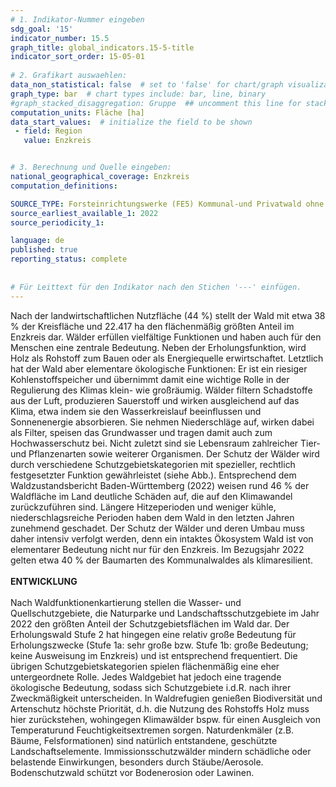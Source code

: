 ```yaml
---
# 1. Indikator-Nummer eingeben 
sdg_goal: '15'
indicator_number: 15.5
graph_title: global_indicators.15-5-title
indicator_sort_order: 15-05-01
 
# 2. Grafikart auswaehlen: 
data_non_statistical: false  # set to 'false' for chart/graph visualization 
graph_type: bar  # chart types include: bar, line, binary 
#graph_stacked_disaggregation: Gruppe  ## uncomment this line for stacked bars. eplace 'Geschlecht' with the field of aggregation. 
computation_units: Fläche [ha] 
data_start_values:  # initialize the field to be shown  
 - field: Region 
   value: Enzkreis


# 3. Berechnung und Quelle eingeben: 
national_geographical_coverage: Enzkreis
computation_definitions: 

SOURCE_TYPE: Forsteinrichtungswerke (FE5) Kommunal-und Privatwald ohne Staatswald
source_earliest_available_1: 2022
source_periodicity_1: 

language: de   
published: true 
reporting_status: complete
 
 
# Für Leittext für den Indikator nach den Stichen '---' einfügen. 
---
```

Nach der landwirtschaftlichen Nutzfläche (44 %) stellt der Wald mit etwa 38 % der Kreisfläche und 22.417 ha den flächenmäßig größten Anteil im Enzkreis dar. Wälder erfüllen vielfältige Funktionen und haben auch für den Menschen eine zentrale Bedeutung. Neben der Erholungsfunktion, wird Holz als Rohstoff zum Bauen oder als Energiequelle erwirtschaftet. Letztlich hat der Wald aber elementare ökologische Funktionen: Er ist ein riesiger Kohlenstoffspeicher und übernimmt damit eine wichtige Rolle in der Regulierung des Klimas klein- wie großräumig. Wälder filtern Schadstoffe aus der Luft, produzieren Sauerstoff und wirken ausgleichend auf das Klima, etwa indem sie den Wasserkreislauf beeinflussen und Sonnenenergie absorbieren. Sie nehmen Niederschläge auf, wirken dabei als Filter, speisen das Grundwasser und tragen damit auch zum Hochwasserschutz bei. Nicht zuletzt sind sie Lebensraum zahlreicher Tier- und Pflanzenarten sowie weiterer Organismen. Der Schutz der Wälder wird durch verschiedene Schutzgebietskategorien mit spezieller, rechtlich festgesetzter Funktion gewährleistet (siehe Abb.). Entsprechend dem Waldzustandsbericht Baden-Württemberg (2022) weisen rund 46 % der Waldfläche im Land deutliche Schäden auf, die auf den Klimawandel zurückzuführen sind. Längere Hitzeperioden und weniger kühle, niederschlagsreiche Perioden haben dem Wald in den letzten Jahren zunehmend geschadet. Der Schutz der Wälder und deren Umbau muss daher intensiv verfolgt werden, denn ein intaktes Ökosystem Wald ist von elementarer Bedeutung nicht nur für den Enzkreis. Im Bezugsjahr 2022 gelten etwa 40 % der Baumarten des Kommunalwaldes als klimaresilient. <br>
<br>
**ENTWICKLUNG** <br>
<br>
Nach Waldfunktionenkartierung stellen die Wasser- und Quellschutzgebiete, die Naturparke und Landschaftsschutzgebiete im Jahr 2022 den größten Anteil der Schutzgebietsflächen im Wald dar. Der Erholungswald Stufe 2 hat hingegen eine relativ große Bedeutung für Erholungszwecke (Stufe 1a: sehr große bzw. Stufe 1b: große Bedeutung; keine Ausweisung im Enzkreis) und ist entsprechend frequentiert. Die übrigen Schutzgebietskategorien spielen flächenmäßig eine eher untergeordnete Rolle. Jedes Waldgebiet hat jedoch eine tragende ökologische Bedeutung, sodass sich Schutzgebiete i.d.R. nach ihrer Zweckmäßigkeit unterscheiden. In Waldrefugien genießen Biodiversität und Artenschutz höchste Priorität, d.h. die Nutzung des Rohstoffs Holz muss hier zurückstehen, wohingegen Klimawälder bspw. für einen Ausgleich von Temperaturund Feuchtigkeitsextremen sorgen. Naturdenkmäler (z.B. Bäume, Felsformationen) sind natürlich entstandene, geschützte Landschaftselemente. Immissionsschutzwälder mindern schädliche oder belastende Einwirkungen, besonders durch Stäube/Aerosole. Bodenschutzwald schützt vor Bodenerosion oder Lawinen.
